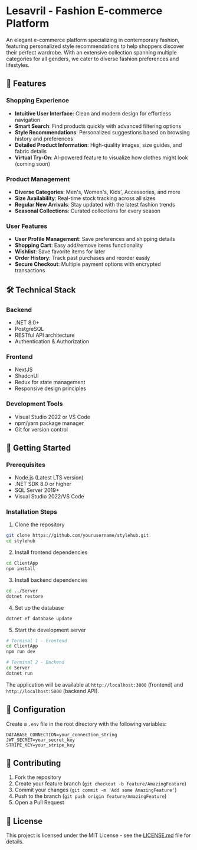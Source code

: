 # Lesavril - Fashion E-commerce Platform

An elegant e-commerce platform specializing in contemporary fashion, featuring personalized style recommendations to help shoppers discover their perfect wardrobe. With an extensive collection spanning multiple categories for all genders, we cater to diverse fashion preferences and lifestyles.

## 🌟 Features

### Shopping Experience
- **Intuitive User Interface**: Clean and modern design for effortless navigation
- **Smart Search**: Find products quickly with advanced filtering options
- **Style Recommendations**: Personalized suggestions based on browsing history and preferences
- **Detailed Product Information**: High-quality images, size guides, and fabric details
- **Virtual Try-On**: AI-powered feature to visualize how clothes might look (coming soon)

### Product Management
- **Diverse Categories**: Men's, Women's, Kids', Accessories, and more
- **Size Availability**: Real-time stock tracking across all sizes
- **Regular New Arrivals**: Stay updated with the latest fashion trends
- **Seasonal Collections**: Curated collections for every season

### User Features
- **User Profile Management**: Save preferences and shipping details
- **Shopping Cart**: Easy add/remove items functionality
- **Wishlist**: Save favorite items for later
- **Order History**: Track past purchases and reorder easily
- **Secure Checkout**: Multiple payment options with encrypted transactions

## 🛠️ Technical Stack

### Backend
- .NET 8.0+
- PostgreSQL
- RESTful API architecture
- Authentication & Authorization

### Frontend
- NextJS
- ShadcnUI
- Redux for state management
- Responsive design principles

### Development Tools
- Visual Studio 2022 or VS Code
- npm/yarn package manager
- Git for version control

## 🚀 Getting Started

### Prerequisites
- Node.js (Latest LTS version)
- .NET SDK 8.0 or higher
- SQL Server 2019+
- Visual Studio 2022/VS Code

### Installation Steps

1. Clone the repository
```bash
git clone https://github.com/yourusername/stylehub.git
cd stylehub
```

2. Install frontend dependencies
```bash
cd ClientApp
npm install
```

3. Install backend dependencies
```bash
cd ../Server
dotnet restore
```

4. Set up the database
```bash
dotnet ef database update
```

5. Start the development server
```bash
# Terminal 1 - Frontend
cd ClientApp
npm run dev

# Terminal 2 - Backend
cd Server
dotnet run
```

The application will be available at `http://localhost:3000` (frontend) and `http://localhost:5000` (backend API).

## 📝 Configuration

Create a `.env` file in the root directory with the following variables:
```env
DATABASE_CONNECTION=your_connection_string
JWT_SECRET=your_secret_key
STRIPE_KEY=your_stripe_key
```

## 🤝 Contributing

1. Fork the repository
2. Create your feature branch (`git checkout -b feature/AmazingFeature`)
3. Commit your changes (`git commit -m 'Add some AmazingFeature'`)
4. Push to the branch (`git push origin feature/AmazingFeature`)
5. Open a Pull Request

## 📄 License

This project is licensed under the MIT License - see the [LICENSE.md](LICENSE.md) file for details.

